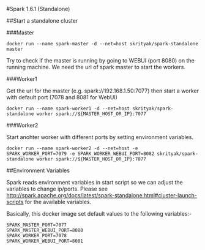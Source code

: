 #Spark 1.6.1 (Standalone)

##Start a standalone cluster

###Master
	
	docker run --name spark-master -d --net=host skrityak/spark-standalone master

Try to check if the master is running by going to WEBUI (port 8080) on the running machine. We need the url of spark master to start the workers.

###Worker1 
	
Get the url for the master (e.g. spark://192.168.1.50:7077) then start a worker with default port (7078 and 8081 for WebUI)  	

	docker run --name spark-worker1 -d --net=host skrityak/spark-standalone worker spark://${MASTER_HOST_OR_IP}:7077

###Worker2

Start anohter worker with different ports by setting environment variables.

	docker run --name spark-worker2 -d --net=host -e SPARK_WORKER_PORT=7079 -e SPARK_WORKER_WEBUI_PORT=8082 skrityak/spark-standalone worker spark://${MASTER_HOST_OR_IP}:7077


##Environment Variables

Spark reads environment variables in start script so we can adjust the variables to change ip/ports. Please see http://spark.apache.org/docs/latest/spark-standalone.html#cluster-launch-scripts for the available variables.

Basically, this docker image set default values to the following variables:-

	SPARK_MASTER_PORT=7077
	SPARK_MASTER_WEBUI_PORT=8080
	SPARK_WORKER_PORT=7078
	SPARK_WORKER_WEBUI_PORT=8081

